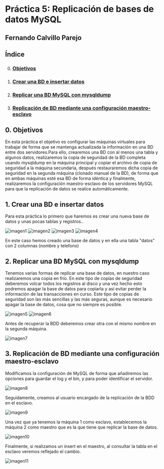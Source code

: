 # Práctica 5: Replicación de bases de datos MySQL
## Fernando Calvillo Parejo

## Índice

0. ### [Objetivos](#0)
1. ### [Crear una BD e insertar datos](#1)
2. ### [Replicar una BD MySQL con mysqldump](#2)
3. ### [Replicación de BD mediante una configuración maestro-esclavo](#3)

<div id='0' />

## 0. Objetivos

En esta práctica el objetivo es configurar las máquinas virtuales para trabajar de forma que se mantenga actualizada la información en una BD entre dos servidores.Para ello, crearemos una BD con al menos una tabla y algunos datos, realizaremos la copia de seguridad de la BD completa usando mysqldump en la máquina principal y copiar el archivo de copia de seguridad a la máquina secundaria, después restauraremos dicha copia de seguridad en la segunda máquina (clonado manual
de la BD), de forma que en ambas máquinas esté esa BD de forma idéntica y finalmente, realizaremos la configuración maestro-esclavo de los servidores MySQL para que la replicación de datos se realice automáticamente.

<div id='1' />

## 1. Crear una BD e insertar datos

Para esta práctica lo primero que haremos es crear una nueva base de datos y unas pocas tablas y registros..                 

![imagen1](https://github.com/FernandoCP/SWAP/blob/master/Práctica5/imagenes/1.png)
![imagen2](https://github.com/FernandoCP/SWAP/blob/master/Práctica5/imagenes/2.png)
![imagen3](https://github.com/FernandoCP/SWAP/blob/master/Práctica5/imagenes/3.png)
![imagen4](https://github.com/FernandoCP/SWAP/blob/master/Práctica5/imagenes/4.png)
       
En este caso hemos creado una base de datos y en ella una tabla "datos" con 2 columnas (nombre y telefono)

<div id='2' />

## 2. Replicar una BD MySQL con mysqldump

Tenemos varias formas de replicar una base de datos, en nuestro caso realizaremos una copia en frío. En este tipo de copias de seguridad deberemos volcar todos los registros al disco y una vez hecho esto podremos apagar la base de datos para copiarla y así evitar perder la información de las transacciones en curso. Este tipo de copias de seguridad son las más sencillas y las más seguras, aunque es necesario apagar la base de datos, cosa que no siempre es posible.


![imagen5](https://github.com/FernandoCP/SWAP/blob/master/Práctica5/imagenes/5.png)
![imagen6](https://github.com/FernandoCP/SWAP/blob/master/Práctica5/imagenes/7.png)

Antes de recuperar la BDD deberemos crear otra con el mismo nombre en la segunda máquina.


![imagen7](https://github.com/FernandoCP/SWAP/blob/master/Práctica5/imagenes/8.png)

<div id='3' />

## 3. Replicación de BD mediante una configuración maestro-esclavo

Modificamos la configuración de MySQL de forma que añadiremos las opciones para guardar el log y el bin, y para poder identificar el servidor.

![imagen8](https://github.com/FernandoCP/SWAP/blob/master/Práctica5/imagenes/9.png)

Seguidamente, creamos al usuario encargado de la replicación de la BDD en el esclavo.

![imagen9](https://github.com/FernandoCP/SWAP/blob/master/Práctica5/imagenes/10.png)

Una vez que ya tenemos la máquina 1 como esclavo, establecemos la máquina 2 como maestro que es la que tiene que replicar la base de datos.

![imagen10](https://github.com/FernandoCP/SWAP/blob/master/Práctica5/imagenes/11.png)

Finalmente, si realizamos un insert en el maestro, al consultar la tabla en el esclavo veremos reflejado el cambio.

![imagen11](https://github.com/FernandoCP/SWAP/blob/master/Práctica5/imagenes/prueba.PNG)




